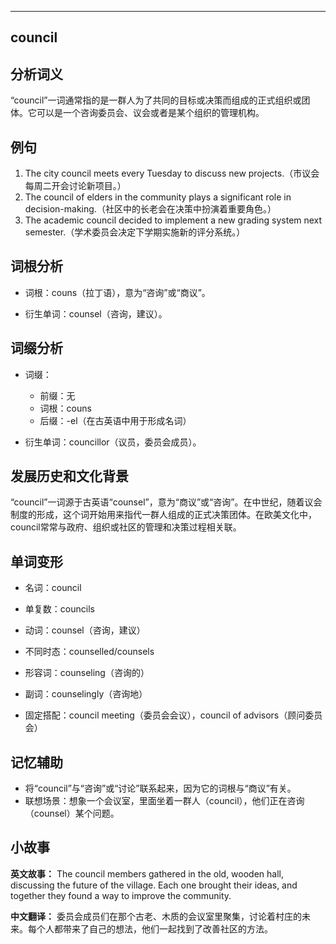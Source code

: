 
---------------
## council
## 分析词义

“council”一词通常指的是一群人为了共同的目标或决策而组成的正式组织或团体。它可以是一个咨询委员会、议会或者是某个组织的管理机构。

## 例句

1. The city council meets every Tuesday to discuss new projects.（市议会每周二开会讨论新项目。）
2. The council of elders in the community plays a significant role in decision-making.（社区中的长老会在决策中扮演着重要角色。）
3. The academic council decided to implement a new grading system next semester.（学术委员会决定下学期实施新的评分系统。）

## 词根分析

- 词根：couns（拉丁语），意为“咨询”或“商议”。

- 衍生单词：counsel（咨询，建议）。

## 词缀分析

- 词缀：
  - 前缀：无
  - 词根：couns
  - 后缀：-el（在古英语中用于形成名词）

- 衍生单词：councillor（议员，委员会成员）。

## 发展历史和文化背景

“council”一词源于古英语“counsel”，意为“商议”或“咨询”。在中世纪，随着议会制度的形成，这个词开始用来指代一群人组成的正式决策团体。在欧美文化中，council常常与政府、组织或社区的管理和决策过程相关联。

## 单词变形

- 名词：council
- 单复数：councils
- 动词：counsel（咨询，建议）
- 不同时态：counselled/counsels
- 形容词：counseling（咨询的）
- 副词：counselingly（咨询地）

- 固定搭配：council meeting（委员会会议），council of advisors（顾问委员会）

## 记忆辅助

- 将“council”与“咨询”或“讨论”联系起来，因为它的词根与“商议”有关。
- 联想场景：想象一个会议室，里面坐着一群人（council），他们正在咨询（counsel）某个问题。

## 小故事

**英文故事：**
The council members gathered in the old, wooden hall, discussing the future of the village. Each one brought their ideas, and together they found a way to improve the community.

**中文翻译：**
委员会成员们在那个古老、木质的会议室里聚集，讨论着村庄的未来。每个人都带来了自己的想法，他们一起找到了改善社区的方法。

